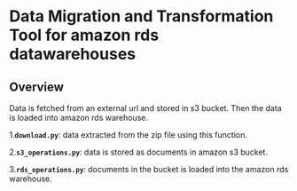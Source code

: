 # Data Migration and Transformation Tool for amazon rds datawarehouses

## Overview

Data is fetched from an external url and stored in s3 bucket. Then the data is loaded into amazon rds warehouse.

1.**`download.py`**: data extracted from the zip file using this function.

2.**`s3_operations.py`**: data is stored as documents in amazon s3 bucket.

3.**`rds_operations.py`**: documents in the bucket is loaded into the amazon rds warehouse.
